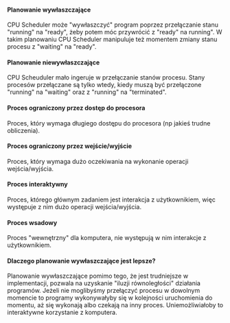 #### Planowanie wywłaszczające

CPU Scheduler może "wywłaszczyć" program poprzez przełączanie stanu "running" na "ready", żeby potem móc przywrócić z "ready" na running". W takim planowaniu CPU Scheduler manipuluje też momentem zmiany stanu procesu z "waiting" na "ready".

#### Planowanie niewywłaszczające

CPU Scheuduler mało ingeruje w przełączanie stanów procesu. Stany procesów przełączane są tylko wtedy, kiedy muszą być przełączone "running" na "waiting" oraz z "running" na "terminated".

#### Proces ograniczony przez dostęp do procesora

Proces, który wymaga długiego dostępu do procesora (np jakieś trudne obliczenia).

#### Proces ograniczony przez wejście/wyjście

Proces, który wymaga dużo oczekiwania na wykonanie operacji wejścia/wyjścia.

#### Proces interaktywny

Proces, którego głównym zadaniem jest interakcja z użytkownikiem, więc występuje z nim dużo operacji wejścia/wyjścia.

#### Proces wsadowy

Proces "wewnętrzny" dla komputera, nie występują w nim interakcje z użytkownikiem.

#### Dlaczego planowanie wywłaszczające jest lepsze?

Planowanie wywłaszczające pomimo tego, że jest trudniejsze w implementacji, pozwala na uzyskanie "iluzji równoległości" działania programów. Jeżeli nie moglibyśmy przełączyć procesu w dowolnym momencie to programy wykonywałyby się w kolejności uruchomienia do momentu, aż się wykonają albo czekają na inny proces. Uniemożliwiałoby to interaktywne korzystanie z komputera.
